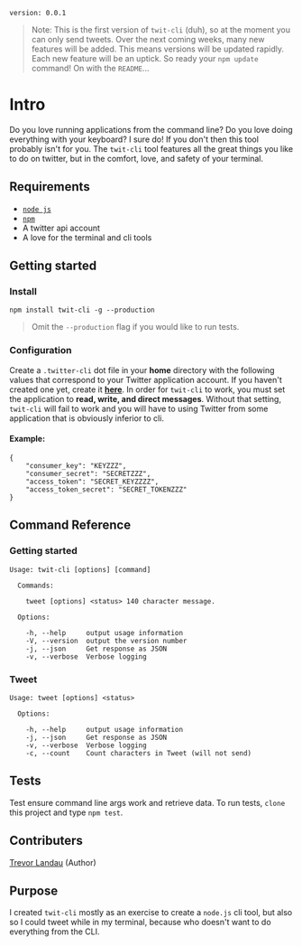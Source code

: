 `version: 0.0.1`

> Note: This is the first version of `twit-cli` (duh), so at the moment you can only send tweets. Over the next coming weeks, many new features will be added. This means versions will be updated rapidly. Each new feature will be an uptick. So ready your `npm update` command! On with the `README`...

# Intro
Do you love running applications from the command line? Do you love doing everything with your keyboard? I sure do! If you don't then this tool probably isn't for you. The `twit-cli` tool features all the great things you like to do on twitter, but in the comfort, love, and safety of your terminal.

## Requirements
- [`node js`](http://nodejs.org)
- [`npm`](http://npmjs.org)
- A twitter api account
- A love for the terminal and cli tools

## Getting started
### Install
`npm install twit-cli -g --production`

> Omit the `--production` flag if you would like to run tests.

### Configuration
Create a `.twitter-cli` dot file in your **home** directory with the following values that correspond to your Twitter application account. If you haven't created one yet, create it **[here](https://dev.twitter.com/apps)**. In order for `twit-cli` to work, you must set the application to **read, write, and direct messages**. Without that setting, `twit-cli` will fail to work and you will have to using Twitter from some application that is obviously inferior to cli.

#### Example:

```
{
	"consumer_key": "KEYZZZ",
	"consumer_secret": "SECRETZZZ",
	"access_token": "SECRET_KEYZZZZ",
	"access_token_secret": "SECRET_TOKENZZZ"
}
```

## Command Reference

### Getting started
```
Usage: twit-cli [options] [command]

  Commands:

    tweet [options] <status> 140 character message.

  Options:

    -h, --help     output usage information
    -V, --version  output the version number
    -j, --json     Get response as JSON
    -v, --verbose  Verbose logging
```

### Tweet
```
Usage: tweet [options] <status>

  Options:

    -h, --help     output usage information
    -j, --json     Get response as JSON
    -v, --verbose  Verbose logging
    -c, --count    Count characters in Tweet (will not send)
```

## Tests

Test ensure command line args work and retrieve data. To run tests, `clone` this project and type `npm test`.

## Contributers
[Trevor Landau](http://github.com/landau) (Author)

## Purpose
I created `twit-cli` mostly as an exercise to create a `node.js` cli tool, but also so I could tweet while in my terminal, because who doesn't want to do everything from the CLI.

